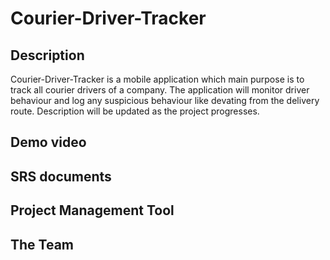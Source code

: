 # Courier-Driver-Tracker
## Description
Courier-Driver-Tracker is a mobile application which main purpose is to track all courier drivers of a company. The application will monitor driver behaviour and log any suspicious behaviour like devating from the delivery route. Description will be updated as the project progresses.

## Demo video

## SRS documents

## Project Management Tool

## The Team